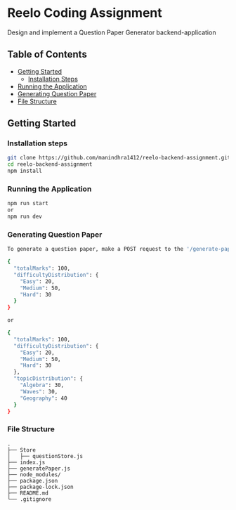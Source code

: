 # Reelo Coding Assignment

Design and implement a Question Paper Generator backend-application

## Table of Contents

- [Getting Started](#getting-started)
  - [Installation Steps](#installation-steps)
- [Running the Application](#running-the-application)
- [Generating Question Paper](#generating-question-paper)
- [File Structure](#file-structure)

## Getting Started

### Installation steps

```bash
git clone https://github.com/manindhra1412/reelo-backend-assignment.git
cd reelo-backend-assignment
npm install
```

### Running the Application

```bash
npm run start
or
npm run dev
```

### Generating Question Paper

```bash
To generate a question paper, make a POST request to the '/generate-paper' endpoint with the following JSON payload:

{
  "totalMarks": 100,
  "difficultyDistribution": {
    "Easy": 20,
    "Medium": 50,
    "Hard": 30
  }
}

or

{
  "totalMarks": 100,
  "difficultyDistribution": {
    "Easy": 20,
    "Medium": 50,
    "Hard": 30
  },
  "topicDistribution": {
    "Algebra": 30,
    "Waves": 30,
    "Geography": 40
  }
}


```

### File Structure

```plaintext
.
├── Store
│   ├── questionStore.js
├── index.js
├── generatePaper.js
├── node_modules/
├── package.json
├── package-lock.json
├── README.md
└── .gitignore
```
